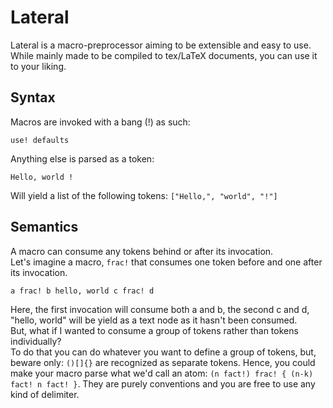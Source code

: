 # Lateral

Lateral is a macro-preprocessor aiming to be extensible and easy to use.
While mainly made to be compiled to tex/LaTeX documents, you can use it to your liking.

## Syntax
Macros are invoked with a bang (!) as such:   
```
use! defaults
```
Anything else is parsed as a token:  
```
Hello, world !
```
Will yield a list of the following tokens: `["Hello,", "world", "!"]`

## Semantics
A macro can consume any tokens behind or after its invocation.  
Let's imagine a macro, `frac!` that consumes one token before and one after its invocation.
```
a frac! b hello, world c frac! d
```

Here, the first invocation will consume both a and b, the second c and d, "hello, world" will be yield as a text node as it hasn't been consumed.  
But, what if I wanted to consume a group of tokens rather than tokens individually?  
To do that you can do whatever you want to define a group of tokens, but, beware only: `()[]{}`  are recognized as separate tokens. Hence, you could make your macro parse what we'd call an atom: `(n fact!) frac! { (n-k) fact! n fact! }`. They are purely conventions and you are free to use any kind of delimiter.